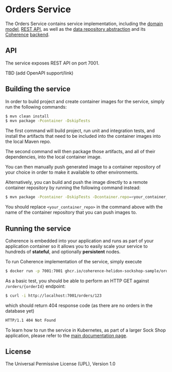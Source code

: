 # Orders Service

The Orders Service contains service implementation, including the
[domain model](src/main/java/com/oracle/coherence/examples/sockshop/helidon/orders/Order.java),
[REST API](src/main/java/com/oracle/coherence/examples/sockshop/helidon/orders/OrderResource.java), as well as the
[data repository abstraction](src/main/java/com/oracle/coherence/examples/sockshop/helidon/orders/OrderRepository.java)
and its [Coherence](https://coherence.java.net/) [backend](src/main/java/com/oracle/coherence/examples/sockshop/helidon/orders/CoherenceOrderRepository.java).

## API

The service exposes REST API on port 7001. 

TBD (add OpenAPI support/link)

## Building the service

In order to build project and create container images for the service, simply run the 
following commands:

```bash
$ mvn clean install
$ mvn package -Pcontainer -DskipTests
``` 

The first command will build project, run unit and integration tests, and install the
artifacts that need to be included into the container images into the local Maven repo.

The second command will then package those artifacts, and all of their dependencies, into
the local container image.

You can then manually push generated image to a container repository of your choice in order
to make it available to other environments.

Alternatively, you can build and push the image directly to a remote container repository by
running the following command instead:

```bash
$ mvn package -Pcontainer -DskipTests -Dcontainer.repo=<your_container_repo> -Djib.goal=build
```

You should replace `<your_container_repo>` in the command above with the name of the 
container repository that you can push images to.

## Running the service

Coherence is embedded into your application and runs as part
of your application container so it allows you to easily scale your service to hundreds of **stateful**,
and optionally **persistent** nodes.

To run Coherence implementation of the service, simply execute

```bash
$ docker run -p 7001:7001 ghcr.io/coherence-helidon-sockshop-sample/orders
``` 

As a basic test, you should be able to perform an HTTP GET against `/orders/{orderId}` endpoint:

```bash
$ curl -i http://localhost:7001/orders/123
``` 
which should return 404 response code (as there are no orders in the database yet)
```bash
HTTP/1.1 404 Not Found
``` 

To learn how to run the service in Kubernetes, as part of a larger Sock Shop application,
please refer to the [main documentation page](../README.md).

## License
The Universal Permissive License (UPL), Version 1.0
